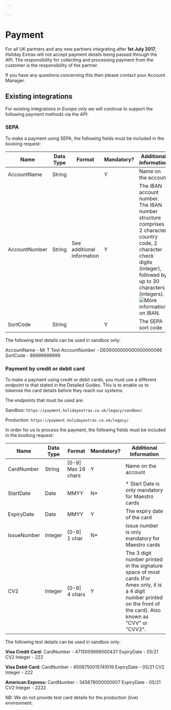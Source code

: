 ```yaml
---

---
```


# Payment

For all UK partners and any new partners integrating after **1st July 2017**, Holiday Extras will not accept payment details being passed through the API. The responsibility for collecting and processing payment from the customer is the responsibility of the partner.

If you have any questions concerning this then please contact your Account Manager.

## Existing integrations

For existing integrations *in Europe only* we will continue to support the following payment methods via the API:

### SEPA

To make a payment using SEPA, the following fields must be included in the booking request:

| Name | Data Type	| Format	| Mandatory?	| Additional Information |
|------|------------|---------|-------------|------------------------|
| AccountName | String |  | Y | Name on the account |
| AccountNumber | String | See additional information | Y | The IBAN account number. The IBAN number structure comprises 2 character country code, 2 character check digits (integer), followed by up to 30 characters (integers). ![More information on IBAN.](http://www.sepaforcorporates.com/single-euro-payments-area/iban-number-format-sepa-country/) |
| SortCode | String |  | Y | The SEPA sort code |

The following test details can be used in sandbox only:

AccountName - Mr T Test
AccountNumber - DE00000000000000000066
SortCode - 99999999999

### Payment by credit or debit card

To make a payment using credit or debit cards, you must use a different endpoint to that stated in the Detailed Guides. This is to enable us to tokenise the card details before they reach our systems.

The endpoints that must be used are:

Sandbox:
```https://payment.holidayextras.co.uk/legacy/sandbox/```

Production: 
```https://payment.holidayextras.co.uk/legacy/```

In order for us to process the payment, the following fields must be included in the booking request:

| Name | Data Type	| Format	| Mandatory?	| Additional Information |
|------|------------|---------|-------------|------------------------|
| CardNumber | String | [0-9] Max 16 chars | Y | Name on the account |
| StartDate | Date | MMYY | N* | * Start Date is only mandatory for Maestro cards |
| ExpiryDate | Date | MMYY | Y | The expiry date of the card |
| IssueNumber | Integer | [0-9] 1 char | N* | Issue number is only mandatory for Maestro cards |
| CV2 | Integer | [0-9] 4 chars | Y | The 3 digit number printed in the signature space of most cards (For Amex only, it is a 4 digit number printed on the front of the card). Also known as "CVV" or "CVV2".  |

The following test details can be used in sandbox only:

**Visa Credit Card:**
CardNumber	- 4715059999000437
ExpiryDate	- 05/21
CV2	Integer - 222

**Visa Debit Card:**
CardNumber	- 4508750015741019
ExpiryDate	- 05/21
CV2	Integer - 222

**American Express:**
CardNumber	- 345678000000007
ExpiryDate	- 05/21
CV2	Integer - 2222

NB: We do not provide test card details for the production (live) environment.

